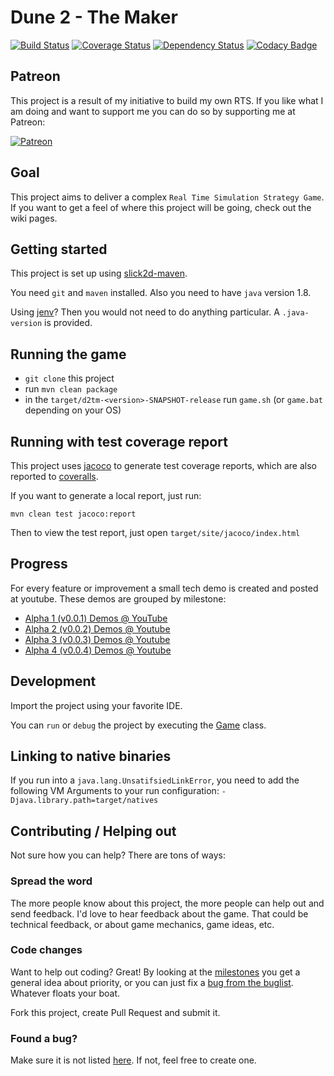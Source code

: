 # Dune 2 - The Maker
[![Build Status](https://travis-ci.org/Fundynamic/dune2themaker4j.svg?branch=master)](https://travis-ci.org/Fundynamic/dune2themaker4j) [![Coverage Status](https://coveralls.io/repos/Fundynamic/dune2themaker4j/badge.svg?branch=master&service=github)](https://coveralls.io/github/Fundynamic/dune2themaker4j?branch=master) [![Dependency Status](https://www.versioneye.com/user/projects/55f7caf43ed894001e000657/badge.svg?style=flat)](https://www.versioneye.com/user/projects/55f7caf43ed894001e000657) [![Codacy Badge](https://api.codacy.com/project/badge/dea23d73a0e04bffb72cda91ba0ef73c)](https://www.codacy.com/app/stefanhendriks/dune2themaker4j) 

## Patreon
This project is a result of my initiative to build my own RTS. If you like what I am doing and want to support me you can do so by supporting me at Patreon:

[![Patreon](https://c5.patreon.com/external/logo/become_a_patron_button.png)](https://www.patreon.com/stefanhendriks)

## Goal
This project aims to deliver a complex `Real Time Simulation Strategy Game`. If you want to get a feel of where this project will be going, check out the wiki pages.

## Getting started
This project is set up using [slick2d-maven](https://github.com/nguillaumin/slick2d-maven). 

You need `git` and `maven` installed. Also you need to have `java` version 1.8.

Using [jenv](https://github.com/gcuisinier/jenv)? Then you would not need to do anything particular. A `.java-version` is provided. 

## Running the game
- `git clone` this project
- run `mvn clean package`
- in the `target/d2tm-<version>-SNAPSHOT-release` run `game.sh` (or `game.bat` depending on your OS)

## Running with test coverage report
This project uses [jacoco](https://github.com/jacoco/jacoco) to generate test coverage reports, which are also reported to [coveralls](https://coveralls.io/github/Fundynamic/dune2themaker4j).
 
If you want to generate a local report, just run:

```
mvn clean test jacoco:report
```

Then to view the test report, just open `target/site/jacoco/index.html`

## Progress
For every feature or improvement a small tech demo is created and posted at youtube. These demos are grouped by milestone:

- [Alpha 1 (v0.0.1) Demos @ YouTube](https://www.youtube.com/playlist?list=PLGJc4IZyoBW2_Ue06RVQewDQBF8nkW_dE)
- [Alpha 2 (v0.0.2) Demos @ Youtube](https://www.youtube.com/playlist?list=PLGJc4IZyoBW0rdEfpvgFH2sHiB3JIR-BN)
- [Alpha 3 (v0.0.3) Demos @ Youtube](https://www.youtube.com/playlist?list=PLGJc4IZyoBW3gzw8Op11WWOeftgjHGZJv)
- [Alpha 4 (v0.0.4) Demos @ Youtube](https://www.youtube.com/playlist?list=PLGJc4IZyoBW3AJTOohs34NWrcKsT2nw9Y)

## Development
Import the project using your favorite IDE.

You can `run` or `debug` the project by executing the [Game](https://github.com/Fundynamic/dune2themaker4j/blob/master/src/main/java/com/fundynamic/d2tm/Game.java) class.

## Linking to native binaries
If you run into a `java.lang.UnsatifsiedLinkError`, you need to add the following VM Arguments to your run configuration: `-Djava.library.path=target/natives`

## Contributing / Helping out
Not sure how you can help? There are tons of ways:

### Spread the word
The more people know about this project, the more people can help out and send feedback. I'd love to hear feedback about the game.
That could be technical feedback, or about game mechanics, game ideas, etc.

### Code changes
Want to help out coding? Great! By looking at the [milestones](https://github.com/Fundynamic/dune2themaker4j/milestones) you get a general idea about priority, or you can just
fix a [bug from the buglist](https://github.com/Fundynamic/dune2themaker4j/issues). Whatever floats your boat.

Fork this project, create Pull Request and submit it.

### Found a bug?
Make sure it is not listed [here](https://github.com/Fundynamic/dune2themaker4j/issues). If not, feel free to create one.


